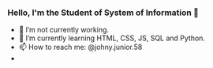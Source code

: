 ### Hello, I'm the Student of System of Information 👋


- 🔭 I’m not currently working.
- 🌱 I’m currently learning HTML, CSS, JS, SQL and Python.
- 📫 How to reach me: @johny.junior.58
- 

